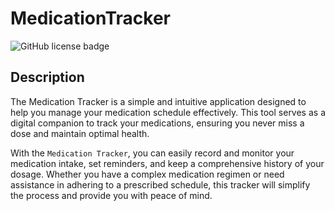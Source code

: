 # MedicationTracker

![GitHub license badge](https://img.shields.io/badge/license-MIT-purple.svg)

## Description

The Medication Tracker is a simple and intuitive application designed to help you manage your medication schedule effectively. This tool serves as a digital companion to track your medications, ensuring you never miss a dose and maintain optimal health.

With the `Medication Tracker`, you can easily record and monitor your medication intake, set reminders, and keep a comprehensive history of your dosage. Whether you have a complex medication regimen or need assistance in adhering to a prescribed schedule, this tracker will simplify the process and provide you with peace of mind.
